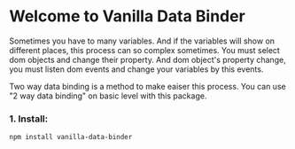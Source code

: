 # Welcome to Vanilla Data Binder

Sometimes you have to many variables. And if the variables will show on different places, this process can  so complex sometimes. You must select dom objects and change their property. And dom object's property change, you must listen dom events and change your variables by this events.

Two way data binding is a method to make eaiser this process. You can use  "2 way data binding" on basic level with this package.

### 1. Install:
```bash
npm install vanilla-data-binder
```